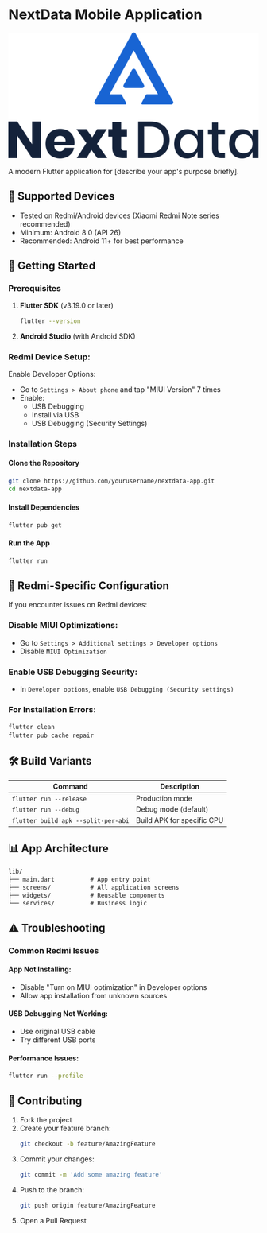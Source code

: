 # NextData Mobile Application

![NextData Logo](assets/images/nextdata-logo.svg)

A modern Flutter application for [describe your app's purpose briefly].

## 📱 Supported Devices
- Tested on Redmi/Android devices (Xiaomi Redmi Note series recommended)
- Minimum: Android 8.0 (API 26)
- Recommended: Android 11+ for best performance

## 🚀 Getting Started

### Prerequisites
1. **Flutter SDK** (v3.19.0 or later)
   ```bash
   flutter --version
   ```
2. **Android Studio** (with Android SDK)

### Redmi Device Setup:

Enable Developer Options:
- Go to `Settings > About phone` and tap "MIUI Version" 7 times
- Enable:
  - USB Debugging
  - Install via USB
  - USB Debugging (Security Settings)

### Installation Steps

#### Clone the Repository
```bash
git clone https://github.com/yourusername/nextdata-app.git
cd nextdata-app
```

#### Install Dependencies
```bash
flutter pub get
```

#### Run the App
```bash
flutter run
```

## 🔧 Redmi-Specific Configuration

If you encounter issues on Redmi devices:

### Disable MIUI Optimizations:
- Go to `Settings > Additional settings > Developer options`
- Disable `MIUI Optimization`

### Enable USB Debugging Security:
- In `Developer options`, enable `USB Debugging (Security settings)`

### For Installation Errors:
```bash
flutter clean
flutter pub cache repair
```

## 🛠 Build Variants

| Command | Description |
|---------|-------------|
| `flutter run --release` | Production mode |
| `flutter run --debug` | Debug mode (default) |
| `flutter build apk --split-per-abi` | Build APK for specific CPU |

## 📊 App Architecture
```
lib/
├── main.dart          # App entry point
├── screens/           # All application screens
├── widgets/           # Reusable components
└── services/          # Business logic
```

## ⚠ Troubleshooting

### Common Redmi Issues
#### App Not Installing:
- Disable "Turn on MIUI optimization" in Developer options
- Allow app installation from unknown sources

#### USB Debugging Not Working:
- Use original USB cable
- Try different USB ports

#### Performance Issues:
```bash
flutter run --profile
```

## 🤝 Contributing

1. Fork the project
2. Create your feature branch:
   ```bash
   git checkout -b feature/AmazingFeature
   ```
3. Commit your changes:
   ```bash
   git commit -m 'Add some amazing feature'
   ```
4. Push to the branch:
   ```bash
   git push origin feature/AmazingFeature
   ```
5. Open a Pull Request
